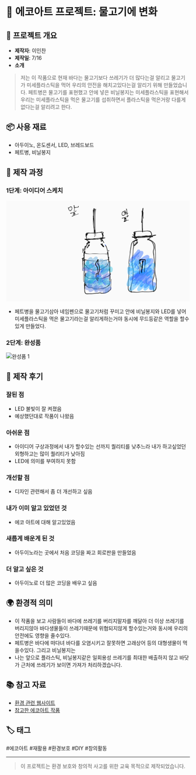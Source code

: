 # 🌱 에코아트 프로젝트: 물고기에 변화

## 📖 프로젝트 개요
- **제작자**: 이인찬
- **제작일**: 7/16
- **소개**
> 저는 이 작품으로 현재 바다는 물고기보다 쓰레기가 더 많다는걸 알리고 물고기가 미세플라스틱을 먹어 우리의 안전을 해치고있다는걸 알리기 위해 만들었습니다.
페트병은 물고기를 표현했고 안에 넣은 비닐봉지는 미세플라스틱을 표현해서 우리는 미세플라스틱을 먹은 물고기를 섭취하면서 플라스틱을 먹은거랑 다를게없다는걸 알리려고 한다.

## 📦 사용 재료
- 아두이노, 온도센서, LED, 브레드보드
- 페트병, 비닐봉지

## 🔧 제작 과정

### 1단계: 아이디어 스케치
![스케치 이미지](아이디어스케치.png)
- 페트병을 물고기삼아 네임펜으로 물고기처럼 꾸미고 안에 비닐봉지와 LED를 넣어 미세플라스틱을 먹은 물고기라는걸 알리게하는거야 동시에 무드등같은 역할을 할수있게 만들었다.


### 2단계: 완성품
![완성품 1](에코코.jpg)

## 💭 제작 후기
### 잘된 점
- LED 불빛이 잘 켜졌음
- 예상했던대로 작품이 나왔음

### 아쉬운 점
- 아이디어 구상과정에서 내가 할수있는 선까지 퀄리티를 낮추느라 내가 하고싶었던 외형하고는 많이 퀄리티가 낮아짐
- LED에 의미를 부여하지 못함

### 개선할 점
- 디자인 관련해서 좀 더 개선하고 싶음
  

### 내가 이미 알고 있었던 것
- 에코 아트에 대해 알고있었음

### 새롭게 배운게 된 것
- 아두이노라는 곳에서 처음 코딩을 짜고 회로판을 만들었음

### 더 알고 싶은 것
- 아두이노로 더 많은 코딩을 배우고 싶음

## 🌍 환경적 의미
- 이 작품을 보고 사람들이 바다에 쓰레기를 버리지말자를 깨달아 더 이상 쓰레기를 버리지않아 바다생물들이 쓰레기때문에 위협되지않게 할수있는거와 동시에 우리의 안전에도 영향을 줄수있다.
- 페트병은 바다에 떠다녀 바다를 오염시키고 잘못하면 고래상어 등의 대형생물이 먹을수있다. 그리고 비닐봉지는 
- 나는 앞으로 플라스틱, 비닐봉지같은 일회용성 쓰레기를 최대한 배출하지 않고 바닷가 근처에 쓰레기가 보이면 가져가 처리하겠습니다.

## 📚 참고 자료
- [환경 관련 웹사이트](https://www.keco.or.kr/web/index.do;jsessionid=87BA327313B90D14F9805CE2997FB45B.hfkeco)
- [참고한 에코아트 작품](https://freshmindmag.com/2024/02/02/eco-art-artists-advocating-for-the-environment-through-creativity/?utm_source=chatgpt.com
)

## 🏷️ 태그
#에코아트 #재활용 #환경보호 #DIY #창의활동

---

> 이 프로젝트는 환경 보호와 창의적 사고를 위한 교육 목적으로 제작되었습니다.
